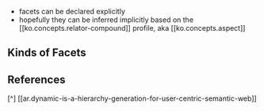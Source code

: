 
- facets can be declared explicitly
- hopefully they can be inferred implicitly based on the [[ko.concepts.relator-compound]] profile, aka [[ko.concepts.aspect]]

## Kinds of Facets



## References

[^] [[ar.dynamic-is-a-hierarchy-generation-for-user-centric-semantic-web]]